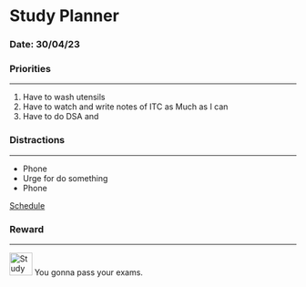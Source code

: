# Study Planner

### Date: 30/04/23

### Priorities

---

1. Have to wash utensils
2. Have to watch and write notes of ITC as Much as I can
3. Have to do DSA and 

### Distractions

---

- Phone
- Urge for do something
- Phone

[Schedule](https://www.notion.so/efba8fb482e54667be9796e5ace18fcf)

### Reward

---

<aside>
<img "/gift-duotone.png" alt="Study%20Planner%20e747708332bb419bbeaebf07374e9b70/gift-duotone.png" width="40px" /> You gonna pass your exams.

</aside>
